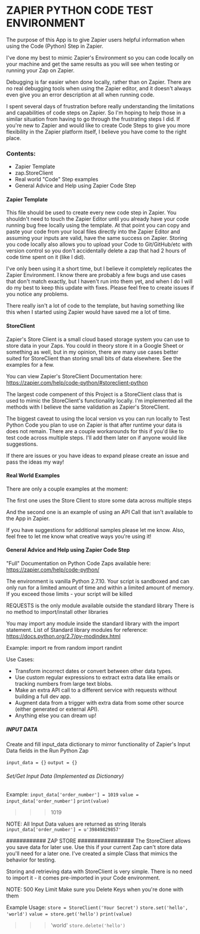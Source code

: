 # ZAPIER PYTHON CODE TEST ENVIRONMENT

The purpose of this App is to give Zapier users helpful information
when using the Code (Python) Step in Zapier.

I've done my best to mimic Zapier's Environment so you can code
locally on your machine and get the same results as you will see
when testing or running your Zap on Zapier.

Debugging is far easier when done locally, rather than on Zapier.
There are no real debugging tools when using the Zapier editor, and
it doesn't always even give you an error description at all when
running code.

I spent several days of frustration before really understanding
the limitations and capabilities of code steps on Zapier. So I'm
hoping to help those in a similar situation from having to go
through the frustrating steps I did. If you're new to Zapier and
would like to create Code Steps to give you more flexibility in the
Zapier platform itself, I believe you have come to the right place.


### Contents:

* Zapier Template
* zap.StoreClient
* Real world "Code" Step examples
* General Advice and Help using Zapier Code Step


#### Zapier Template

This file should be used to create every new code step in Zapier.
You shouldn't need to touch the Zapier Editor until you already
have your code running bug free locally using the template. At that
point you can copy and paste your code from your local files directly
into the Zapier Editor and assuming your inputs are valid, have the
same success on Zapier. Storing you code locally also allows you
to upload your Code to Git/GitHub/etc with version control so you
don't accidentally delete a zap that had 2 hours of code time spent
on it (like I did).

I've only been using it a short time, but I believe it completely
replicates the Zapier Environment. I know there are probably a few
bugs and use cases that don't match exactly, but I haven't run into
them yet, and when I do I will do my best to keep this update with
fixes. Please feel free to create issues if you notice any problems.

There really isn't a lot of code to the template, but having something
like this when I started using Zapier would have saved me a lot of
time.


#### StoreClient

Zapier's Store Client is a small cloud based storage system you
can use to store data in your Zaps. You could in theory store it
in a Google Sheet or something as well, but in my opinion, there
are many use cases better suited for StoreClient than storing
small bits of data elsewhere. See the examples for a few.

You can view Zapier's StoreClient Documentation here:
https://zapier.com/help/code-python/#storeclient-python

The largest code compenent of this Project is a StoreClient class
that is used to mimic the StoreClient's functionality locally.
I'm implemented all the methods with I believe the same validation
as Zapier's StoreClient.

The biggest caveat to using the local version vs
you can run locally to Test Python Code you plan to use on Zapier is
that after runtime your data is does not remain. There are a couple
workarounds for this if you'd like to test code across multiple steps.
I'll add them later on if anyone would like suggestions.

If there are issues or you have ideas to expand please create an issue
and pass the ideas my way!


#### Real World Examples

There are only a couple examples at the moment:

The first one uses the Store Client to store some data across multiple
steps

And the second one is an example of using an API Call that isn't
available to the App in Zapier.

If you have suggestions for additional samples please let me know.
Also, feel free to let me know what creative ways you're using it!



#### General Advice and Help using Zapier Code Step


"Full" Documentation on Python Code Zaps available here:
https://zapier.com/help/code-python/

The environment is vanilla Python 2.7.10. Your script is sandboxed
and can only run for a limited amount of time and within a limited
amount of memory. If you exceed those limits - your script will be
killed

REQUESTS is the only module available outside the standard library
There is no method to import/install other libraries

You may import any module inside the standard library with the import
statement. List of Standard library modules for reference:
https://docs.python.org/2.7/py-modindex.html

Example:
import re
from random import randint


Use Cases:
- Transform incorrect dates or convert between other data types.
- Use custom regular expressions to extract extra data like emails
  or tracking numbers from large text blobs.
- Make an extra API call to a different service with requests
  without building a full dev app.
- Augment data from a trigger with extra data from some other source
  (either generated or external API).
- Anything else you can dream up!


##### INPUT DATA
Create and fill input_data dictionary to mirror functionality of
Zapier's Input Data fields in the Run Python Zap

`input_data = {}`
`output = {}`

###### Set/Get Input Data (Implemented as Dictionary)

Example:
`input_data['order_number'] = 1019`
`value = input_data['order_number']`
`print(value)`
>>> 1019

NOTE: All Input Data values are returned as string literals
`input_data['order_number'] = u'39849829857'`


############ ZAP STORE #################
The StoreClient allows you save data for later use. Use this if
your current Zap can't store data you'll need for a later one.
I've created a simple Class that mimics the behavior for testing.

Storing and retrieving data with StoreClient is very simple.
There is no need to import it - it comes pre-imported in your Code environment.

NOTE: 500 Key Limit
Make sure you Delete Keys when you're done with them

Example Usage:
`store = StoreClient('Your Secret')`
`store.set('hello', 'world')`
`value = store.get('hello')`
`print(value)`
>>> 'world'
`store.delete('hello')`



